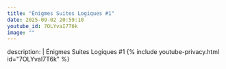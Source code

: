 ```yaml
---
title: "Énigmes Suites Logiques #1"
date: 2025-09-02 20:59:10 
youtube_id: 7OLYvaI7T6k
image: ""
---
```

description: |
  Énigmes Suites Logiques #1
{% include youtube-privacy.html id="7OLYvaI7T6k" %}
